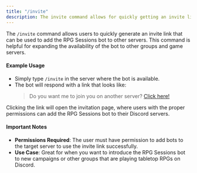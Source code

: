 ```yaml
---
title: "/invite"
description: The invite command allows for quickly getting an invite link for the Discord Bot to add it to a new server
---
```



The `/invite` command allows users to quickly generate an invite link that can be used to add the RPG Sessions bot to other servers. This command is helpful for expanding the availability of the bot to other groups and game servers.

#### Example Usage

- Simply type `/invite` in the server where the bot is available.
- The bot will respond with a link that looks like:
  > Do you want me to join you on another server? [Click here!](https://discord.com/api/oauth2/authorize?client_id=534606682928578572&permissions=309774806080&scope=bot)

Clicking the link will open the invitation page, where users with the proper permissions can add the RPG Sessions bot to their Discord servers.

#### Important Notes

- **Permissions Required**: The user must have permission to add bots to the target server to use the invite link successfully.
- **Use Case**: Great for when you want to introduce the RPG Sessions bot to new campaigns or other groups that are playing tabletop RPGs on Discord.
